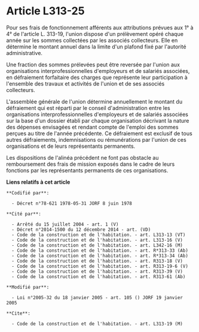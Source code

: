 # Article L313-25

Pour ses frais de fonctionnement afférents aux attributions prévues aux 1° à 4° de l'article L. 313-19, l'union dispose d'un
prélèvement opéré chaque année sur les sommes collectées par les associés collecteurs. Elle en détermine le montant annuel
dans la limite d'un plafond fixé par l'autorité administrative.

Une fraction des sommes prélevées peut être reversée par l'union aux organisations interprofessionnelles d'employeurs et de
salariés associées, en défraiement forfaitaire des charges que représente leur participation à l'ensemble des travaux et
activités de l'union et de ses associés collecteurs.

L'assemblée générale de l'union détermine annuellement le montant du défraiement qui est réparti par le conseil
d'administration entre les organisations interprofessionnelles d'employeurs et de salariés associées sur la base d'un dossier
établi par chaque organisation décrivant la nature des dépenses envisagées et rendant compte de l'emploi des sommes perçues
au titre de l'année précédente. Ce défraiement est exclusif de tous autres défraiements, indemnisations ou rémunérations par
l'union de ces organisations et de leurs représentants permanents.

Les dispositions de l'alinéa précédent ne font pas obstacle au remboursement des frais de mission exposés dans le cadre de
leurs fonctions par les représentants permanents de ces organisations.

**Liens relatifs à cet article**

	**Codifié par**:

	  - Décret n°78-621 1978-05-31 JORF 8 juin 1978

	**Cité par**:

	  - Arrêté du 15 juillet 2004 - art. 1 (V)
	  - Décret n°2014-1500 du 12 décembre 2014 - art. (VD)
	  - Code de la construction et de l'habitation. - art. L313-13 (VT)
	  - Code de la construction et de l'habitation. - art. L313-16 (V)
	  - Code de la construction et de l'habitation. - art. L342-16 (M)
	  - Code de la construction et de l'habitation. - art. R*313-33 (Ab)
	  - Code de la construction et de l'habitation. - art. R*313-34 (Ab)
	  - Code de la construction et de l'habitation. - art. R313-18 (V)
	  - Code de la construction et de l'habitation. - art. R313-19-6 (V)
	  - Code de la construction et de l'habitation. - art. R313-39 (V)
	  - Code de la construction et de l'habitation. - art. R313-61 (Ab)

	**Modifié par**:

	  - Loi n°2005-32 du 18 janvier 2005 - art. 105 () JORF 19 janvier 2005

	**Cite**:

	  - Code de la construction et de l'habitation. - art. L313-19 (M)

